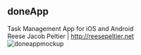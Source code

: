 ## doneApp
Task Management App for iOS and Android<br>
Reese Jacob Peltier | http://reesepeltier.net<br>
![doneappmockup](https://user-images.githubusercontent.com/16217799/39585521-a66a8936-4eba-11e8-9860-60a3a67d6c19.png)
